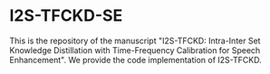 # I2S-TFCKD-SE
This is the repository of the manuscript "I2S-TFCKD: Intra-Inter Set Knowledge Distillation with Time-Frequency Calibration for Speech Enhancement". We provide the code implementation of I2S-TFCKD. 
